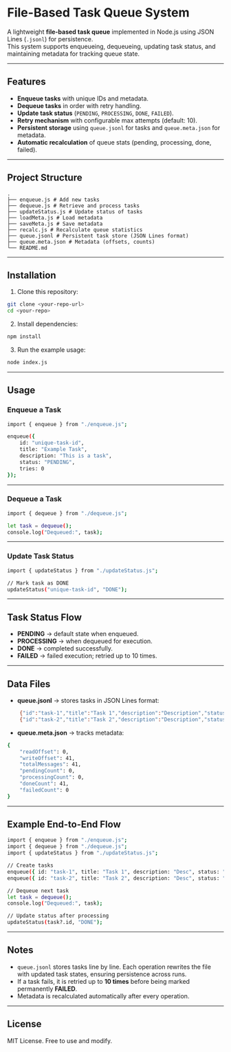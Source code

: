 # File-Based Task Queue System

A lightweight **file-based task queue** implemented in Node.js using JSON Lines (`.jsonl`) for persistence.  
This system supports enqueueing, dequeueing, updating task status, and maintaining metadata for tracking queue state.

---

## Features

- **Enqueue tasks** with unique IDs and metadata.  
- **Dequeue tasks** in order with retry handling.  
- **Update task status** (`PENDING`, `PROCESSING`, `DONE`, `FAILED`).  
- **Retry mechanism** with configurable max attempts (default: 10).  
- **Persistent storage** using `queue.jsonl` for tasks and `queue.meta.json` for metadata.  
- **Automatic recalculation** of queue stats (pending, processing, done, failed).  

---

## Project Structure
```text
.
├── enqueue.js # Add new tasks
├── dequeue.js # Retrieve and process tasks
├── updateStatus.js # Update status of tasks
├── loadMeta.js # Load metadata
├── saveMeta.js # Save metadata
├── recalc.js # Recalculate queue statistics
├── queue.jsonl # Persistent task store (JSON Lines format)
├── queue.meta.json # Metadata (offsets, counts)
└── README.md
```

---

## Installation

1. Clone this repository:
```bash
git clone <your-repo-url>
cd <your-repo>
```

2. Install dependencies:
```bash
npm install
```

3. Run the example usage:
```bash
node index.js
```

---

## Usage

### Enqueue a Task
```bash
import { enqueue } from "./enqueue.js";

enqueue({
    id: "unique-task-id",
    title: "Example Task",
    description: "This is a task",
    status: "PENDING",
    tries: 0
});
```

---

### Dequeue a Task

```bash
import { dequeue } from "./dequeue.js";

let task = dequeue();
console.log("Dequeued:", task);
```

---

### Update Task Status
```bash
import { updateStatus } from "./updateStatus.js";

// Mark task as DONE
updateStatus("unique-task-id", "DONE");
```

---

## Task Status Flow

- **PENDING** → default state when enqueued.  
- **PROCESSING** → when dequeued for execution.  
- **DONE** → completed successfully.  
- **FAILED** → failed execution; retried up to 10 times.  

---

## Data Files

- **queue.jsonl** → stores tasks in JSON Lines format:  
```bash
    {"id":"task-1","title":"Task 1","description":"Description","status":"DONE","tries":1}
    {"id":"task-2","title":"Task 2","description":"Description","status":"PENDING","tries":0}
```

- **queue.meta.json** → tracks metadata:  
```bash
{
    "readOffset": 0,
    "writeOffset": 41,
    "totalMessages": 41,
    "pendingCount": 0,
    "processingCount": 0,
    "doneCount": 41,
    "failedCount": 0
}
```

---

## Example End-to-End Flow
```bash
import { enqueue } from "./enqueue.js";
import { dequeue } from "./dequeue.js";
import { updateStatus } from "./updateStatus.js";

// Create tasks
enqueue({ id: "task-1", title: "Task 1", description: "Desc", status: "PENDING", tries: 0 });
enqueue({ id: "task-2", title: "Task 2", description: "Desc", status: "PENDING", tries: 0 });

// Dequeue next task
let task = dequeue();
console.log("Dequeued:", task);

// Update status after processing
updateStatus(task?.id, "DONE");
```

---

## Notes
- `queue.jsonl` stores tasks line by line. Each operation rewrites the file with updated task states, ensuring persistence across runs.
- If a task fails, it is retried up to **10 times** before being marked permanently **FAILED**.  
- Metadata is recalculated automatically after every operation.  

---

## License

MIT License. Free to use and modify.